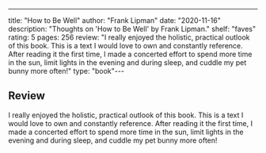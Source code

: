 ---

title: "How to Be Well"
author: "Frank Lipman"
date: "2020-11-16"
description: "Thoughts on 'How to Be Well' by Frank Lipman."
shelf: "faves"
rating: 5
pages: 256
review: "I really enjoyed the holistic, practical outlook of this book. This is a text I would love to own and constantly reference. After reading it the first time, I made a concerted effort to spend more time in the sun, limit lights in the evening and during sleep, and cuddle my pet bunny more often!"
type: "book"---

## Review

I really enjoyed the holistic, practical outlook of this book. This is a text I would love to own and constantly reference. After reading it the first time, I made a concerted effort to spend more time in the sun, limit lights in the evening and during sleep, and cuddle my pet bunny more often!
